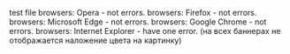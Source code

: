 test file
browsers: Opera - not errors.
browsers: Firefox - not errors.
browsers: Microsoft Edge - not errors.
browsers: Google Chrome - not errors.
browsers: Internet Explorer - have one error. (на всех баннерах не отображается наложение цвета на картинку)